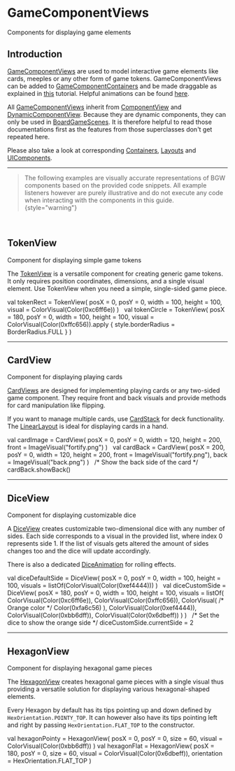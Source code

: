 [BoardGameSceneKDoc]: /docs/tools.aqua.bgw.core/-board-game-scene/index.html
[GameComponentDoc]: /docs/tools.aqua.bgw.components.gamecomponentviews/-game-component-view/index.html
[TokenDoc]: /docs/tools.aqua.bgw.components.gamecomponentviews/-token-view/index.html
[CardDoc]: /docs/tools.aqua.bgw.components.gamecomponentviews/-card-view/index.html
[CardStackDoc]: /docs/tools.aqua.bgw.components.container/-card-stack/index.html
[LinearLayoutDoc]: /docs/tools.aqua.bgw.components.container/-linear-layout/index.html
[DiceDoc]: /docs/tools.aqua.bgw.components.gamecomponentviews/-dice-view/index.html
[DiceAnimationDoc]: /docs/tools.aqua.bgw.animation/-dice-animation/index.html
[HexagonDoc]: /docs/tools.aqua.bgw.components.gamecomponentviews/-hexagon-view/index.html
[GameComponentKDoc]: /docs/tools.aqua.bgw.components.gamecomponentviews/index.html
[ComponentView]: /guides/components/componentview
[DynamicComponentView]: /guides/components/dynamiccomponentview
[GameComponentsDoc]: /guides/components/gamecomponents
[LayoutViewDoc]: /guides/components/layout
[UIComponentsDoc]: /guides/components/uicomponents
[ContainerDoc]: /guides/components/container
[DnDDoc]: /guides/concepts/drag-and-drop
[AnimationDoc]: /guides/concepts/animations

# GameComponentViews

<tldr>Components for displaying game elements</tldr>

## Introduction

[GameComponentViews][GameComponentDoc] are used to model interactive game elements like cards, meeples or any other
form of game tokens.
GameComponentViews can be added to [GameComponentContainers][ContainerDoc] and be made draggable as explained in
[this][DnDDoc] tutorial.
Helpful animations can be found [here][AnimationDoc].

All [GameComponentViews][GameComponentKDoc] inherit from [ComponentView][ComponentView] and [DynamicComponentView][DynamicComponentView]. Because they are dynamic components, they can only be used in [BoardGameScenes][BoardGameSceneKDoc].
It is therefore helpful to read those documentations first as the features from those superclasses don't get repeated here.

Please also take a look at corresponding [Containers][ContainerDoc], [Layouts][LayoutViewDoc] and [UIComponents][UIComponentsDoc].

---

> The following examples are visually accurate representations of BGW components based on the provided code snippets.
> All example listeners however are purely illustrative and do not execute any code when interacting with the components in this guide.
> {style="warning"}

<br>

## TokenView

<tldr>Component for displaying simple game tokens</tldr>

The [TokenView][TokenDoc] is a versatile component for creating generic game tokens. It only requires position coordinates, dimensions, and a single visual element. Use TokenView when you need a simple, single-sided game piece.

<preview key="tools.aqua.bgw.main.examples.ExampleDocsScene.tokenExample">
val tokenRect = TokenView(
    posX = 0, 
    posY = 0,
    width = 100,
    height = 100,
    visual = ColorVisual(Color(0xc6ff6e))
)
&nbsp;
val tokenCircle = TokenView(
    posX = 180, 
    posY = 0,
    width = 100,
    height = 100,
    visual = ColorVisual(Color(0xffc656)).apply {
        style.borderRadius = BorderRadius.FULL 
    }
)
</preview>

---

## CardView

<tldr>Component for displaying playing cards</tldr>

[CardViews][CardDoc] are designed for implementing playing cards or any two-sided game component. They require front and back visuals and provide methods for card manipulation like flipping.

If you want to manage multiple cards, use [CardStack][CardStackDoc] for deck functionality. The [LinearLayout][LinearLayoutDoc] is ideal for displaying cards in a hand.

<preview key="tools.aqua.bgw.main.examples.ExampleDocsScene.cardExample">
val cardImage = CardView(
    posX = 0,
    posY = 0,
    width = 120,
    height = 200,
    front = ImageVisual("fortify.png")
)
&nbsp;
val cardBack = CardView(
    posX = 200,
    posY = 0,
    width = 120,
    height = 200,
    front = ImageVisual("fortify.png"),
    back = ImageVisual("back.png")
)
&nbsp;
/* Show the back side of the card */
cardBack.showBack()
</preview>

---

## DiceView

<tldr>Component for displaying customizable dice</tldr>

A [DiceView][DiceDoc] creates customizable two-dimensional dice with any number of sides. Each side corresponds to a visual in the provided list, where index 0 represents side 1.
If the list of visuals gets altered the amount of sides changes too and the dice will update accordingly.

There is also a dedicated [DiceAnimation][DiceAnimationDoc] for rolling effects.

<preview key="tools.aqua.bgw.main.examples.ExampleDocsScene.diceExample">
val diceDefaultSide = DiceView(
    posX = 0,
    posY = 0,
    width = 100,
    height = 100,
    visuals = listOf(ColorVisual(Color(0xef4444)))
)
&nbsp;
val diceCustomSide = DiceView(
    posX = 180,
    posY = 0,
    width = 100,
    height = 100,
    visuals = listOf(
        ColorVisual(Color(0xc6ff6e)),
        ColorVisual(Color(0xffc656)),
        ColorVisual(
            /* Orange color */
            Color(0xfa6c56)
        ),
        ColorVisual(Color(0xef4444)),
        ColorVisual(Color(0xbb6dff)),
        ColorVisual(Color(0x6dbeff))
    )
)
&nbsp;
/* Set the dice to show the orange side */
diceCustomSide.currentSide = 2
</preview>

---

## HexagonView

<tldr>Component for displaying hexagonal game pieces</tldr>

The [HexagonView][HexagonDoc] creates hexagonal game pieces with a single visual thus providing a versatile solution for displaying various hexagonal-shaped elements.

Every Hexagon by default has its tips pointing up and down defined by `HexOrientation.POINTY_TOP`. It can however also have its tips pointing left and right by passing `HexOrientation.FLAT_TOP` to the constructor.

<preview key="tools.aqua.bgw.main.examples.ExampleDocsScene.hexagonExample">
val hexagonPointy = HexagonView(
    posX = 0,
    posY = 0,
    size = 60,
    visual = ColorVisual(Color(0xbb6dff))
)
&#13;
val hexagonFlat = HexagonView(
    posX = 180,
    posY = 0,
    size = 60,
    visual = ColorVisual(Color(0x6dbeff)),
    orientation = HexOrientation.FLAT_TOP
)
</preview>
